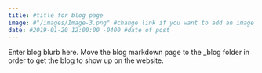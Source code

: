 ```yaml
---
title: #title for blog page
image: #"/images/Image-3.png" #change link if you want to add an image
date: #2019-01-20 12:00:00 -0400 #date of post
---
```

Enter blog blurb here. Move the blog markdown page to the _blog folder in order to get the blog to show up on the website.
